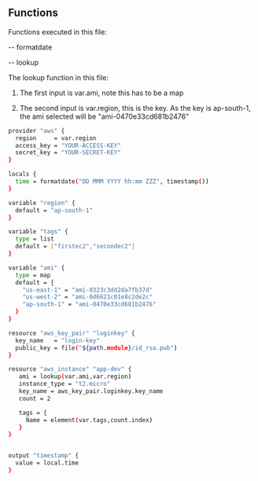 ## Functions

Functions executed in this file:

-- formatdate

-- lookup


The lookup function in this file: 

1. The first input is var.ami, note this has to be a map

2. The second input is var.region, this is the key. As the key is ap-south-1, the ami selected will be "ami-0470e33cd681b2476"

```sh
provider "aws" {
  region     = var.region
  access_key = "YOUR-ACCESS-KEY"
  secret_key = "YOUR-SECRET-KEY"
}

locals {
  time = formatdate("DD MMM YYYY hh:mm ZZZ", timestamp())
}

variable "region" {
  default = "ap-south-1"
}

variable "tags" {
  type = list
  default = ["firstec2","secondec2"]
}

variable "ami" {
  type = map
  default = {
    "us-east-1" = "ami-0323c3dd2da7fb37d"
    "us-west-2" = "ami-0d6621c01e8c2de2c"
    "ap-south-1" = "ami-0470e33cd681b2476"
  }
}

resource "aws_key_pair" "loginkey" {
  key_name   = "login-key"
  public_key = file("${path.module}/id_rsa.pub")
}

resource "aws_instance" "app-dev" {
   ami = lookup(var.ami,var.region)
   instance_type = "t2.micro"
   key_name = aws_key_pair.loginkey.key_name
   count = 2

   tags = {
     Name = element(var.tags,count.index)
   }
}


output "timestamp" {
  value = local.time
}

```